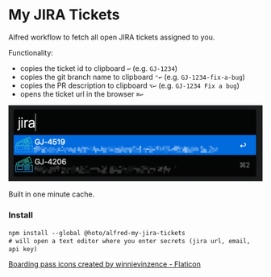 # My JIRA Tickets

Alfred workflow to fetch all open JIRA tickets assigned to you.  

Functionality:

* copies the ticket id to clipboard `↩` (e.g. `GJ-1234`)
* copies the git branch name to clipboard `⌃↩` (e.g. `GJ-1234-fix-a-bug`)
* copies the PR description to clipboard `⌥↩` (e.g. `GJ-1234 Fix a bug`)
* opens the ticket url in the browser `⌘↩`

![](.images/01.png)

Built in one minute cache.

### Install

    npm install --global @hoto/alfred-my-jira-tickets
    # will open a text editor where you enter secrets (jira url, email, api key)

<a href="https://www.flaticon.com/free-icons/boarding-pass" title="boarding pass icons">Boarding pass icons created by winnievinzence - Flaticon</a>